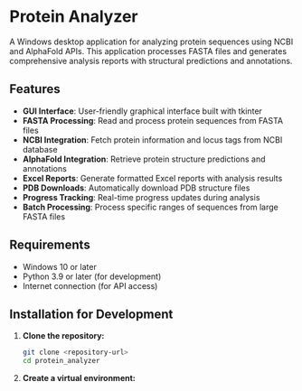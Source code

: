 # Protein Analyzer

A Windows desktop application for analyzing protein sequences using NCBI and AlphaFold APIs. This application processes FASTA files and generates comprehensive analysis reports with structural predictions and annotations.

## Features

- **GUI Interface**: User-friendly graphical interface built with tkinter
- **FASTA Processing**: Read and process protein sequences from FASTA files
- **NCBI Integration**: Fetch protein information and locus tags from NCBI database
- **AlphaFold Integration**: Retrieve protein structure predictions and annotations
- **Excel Reports**: Generate formatted Excel reports with analysis results
- **PDB Downloads**: Automatically download PDB structure files
- **Progress Tracking**: Real-time progress updates during analysis
- **Batch Processing**: Process specific ranges of sequences from large FASTA files

## Requirements

- Windows 10 or later
- Python 3.9 or later (for development)
- Internet connection (for API access)

## Installation for Development

1. **Clone the repository:**

   ```bash
   git clone <repository-url>
   cd protein_analyzer
   ```

2. **Create a virtual environment:**

   ```bash
   python -m venv .venv
   .venv\Scripts\activate
   ```

3. **Install dependencies:**

   ```bash
   pip install -r requirements.txt
   pip install -r requirements-dev.txt  # For development tools
   ```

4. **Run the application:**
   ```bash
   python main.py
   ```

## Usage

1. **Launch the application** by running `python main.py` or using the executable
2. **Select FASTA file** containing protein sequences to analyze
3. **Choose output directory** where results will be saved
4. **Set processing range** (optional):
   - Start Record: First sequence to process (default: 1)
   - End Record: Last sequence to process (default: all)
5. **Configure delay** between API requests (default: 1.0 seconds)
6. **Validate services** to ensure API connectivity (optional)
7. **Count sequences** to verify FASTA file content (optional)
8. **Start analysis** to begin processing

## Output

The application generates:

- **Excel Report** (`analysis_results.xlsx`): Comprehensive analysis results
- **Individual Folders**: Numbered folders for each protein containing PDB files
- **Log File** (`protein_analyzer.log`): Detailed processing logs

### Excel Report Columns

| Column                          | Description                            |
| ------------------------------- | -------------------------------------- |
| Folder                          | Protein folder number                  |
| Protein ID                      | Original protein identifier            |
| Gene ID                         | Locus tag from NCBI                    |
| Uniport ID                      | UniProt accession ID                   |
| AA                              | Amino acid sequence length             |
| PLDDT                           | AlphaFold confidence score             |
| D.ID, D.Z SCORE, D.RMSD, D.NAME | DALI results (manual entry)            |
| M.ID, M.IM, M.RSMD, M.NAME      | MTM results (manual entry)             |
| Interpro                        | InterPro annotations (manual entry)    |
| NCBI                            | Protein description from NCBI          |
| PDB E.value                     | E-value from AlphaFold (manual entry)  |
| Species                         | Species specificity (General/Specific) |
| Alpha missense                  | Alpha Missense availability            |

## Configuration

The application uses several configuration files:

- `requirements.txt`: Core dependencies
- `requirements-dev.txt`: Development dependencies
- `pyproject.toml`: Tool configurations (Black, isort, pytest, etc.)

## Development

### Code Quality Tools

The project uses several tools to maintain code quality:

```bash
# Format code
black src/

# Sort imports
isort src/

# Lint code
flake8 src/

# Type checking
mypy src/

# Security scanning
bandit -r src/

# Run tests
pytest
```

### Project Structure

```
protein_analyzer/
├── src/
│   └── protein_analyzer/
│       ├── gui/              # GUI components
│       ├── core/             # Core analysis logic
│       ├── services/         # API services
│       ├── shared/           # Shared utilities
│       └── tests/            # Unit tests
├── main.py                   # Application entry point
├── requirements.txt          # Dependencies
└── README.md                # This file
```

## API Services

### NCBI E-utilities

- Fetches protein information and locus tags
- Uses GenBank format data retrieval
- Handles rate limiting and error recovery

### AlphaFold Database

- Searches for UniProt IDs using locus tags
- Retrieves structure predictions and confidence scores
- Downloads PDB files for structural analysis
- Accesses clustering information for species classification
